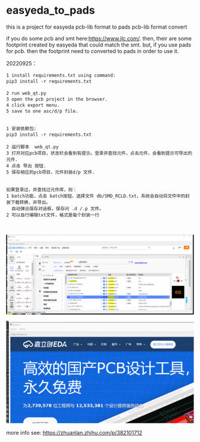 # easyeda_to_pads
this is a project for easyeda pcb-lib format to pads pcb-lib format convert


if you do some pcb and smt here:https://www.jlc.com/.
then, their are some footprint created by easyeda that could match the smt.
but, if you use pads for pcb. then the footprint need to converted to pads in order to use it.



20220925：

```
1 install requirements.txt using command:
pip3 install -r requirements.txt

2 run web_qt.py
3 open the pcb project in the browser.
4 click export menu.
5 save to one asc/d/p file.
  
```


```
1 安装依赖包:
pip3 install -r requirements.txt

2 运行脚本  web_qt.py
3 打开对应pcb项目，状态栏会看到有提示。登录并查找元件，点击元件，会看到提示可导出的元件.
4 点击 导出 按钮.
5 保存相应的pcb项目，元件封装d/p 文件.
  
```
```
如果登录过，并查找过元件库，则：
1 batch功能，点击 batch按钮，选择文件 db/SMD_RCLD.txt，系统会自动将文件中的封装下载转换，并导出。
  自动弹出保存对话框，保存问 .d /.p 文件。
2 可以自行编辑txt文件，格式是每个封装一行

  
```


![web-qt](/doc/web_qt2.png)



![web-qt](/doc/web_qt_use.gif.gif)

















more info see:
https://zhuanlan.zhihu.com/p/382101712

